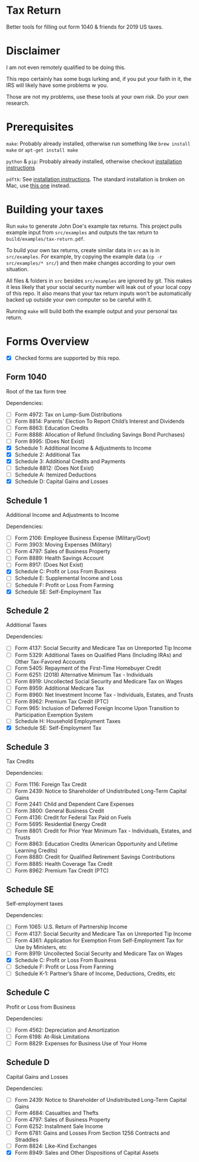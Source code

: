 
# Tax Return

Better tools for filling out form 1040 & friends for 2019 US taxes.

# Disclaimer

I am not even remotely qualified to be doing this.

This repo certainly has some bugs lurking and, if you put your faith in it, the IRS will likely have some problems w you.

Those are not my problems, use these tools at your own risk. Do your own research.

# Prerequisites

`make`: Probably already installed, otherwise run something like `brew install make` or `apt-get install make`

`python` & `pip`: Probably already installed, otherwise checkout [installation instructions](https://www.python.org/downloads/)

`pdftk`: See [installation instructions](https://www.pdflabs.com/tools/pdftk-server/). The standard installation is broken on Mac, use [this one](https://stackoverflow.com/a/39814799) instead.

# Building your taxes

Run `make` to generate John Doe's example tax returns. This project pulls example input from `src/examples` and outputs the tax return to `build/examples/tax-return.pdf`.

To build your own tax returns, create similar data in `src` as is in `src/examples`. For example, try copying the example data (`cp -r src/examples/* src/`) and then make changes according to your own situation.

All files & folders in `src` besides `src/examples` are ignored by git. This makes it less likely that your social security number will leak out of your local copy of this repo. It also means that your tax return inputs won't be automatically backed up outside your own computer so be careful with it.

Running `make` will build both the example output and your personal tax return.

# Forms Overview

 - [x] Checked forms are supported by this repo.

## Form 1040

Root of the tax form tree

Dependencies:
 - [ ] Form 4972: Tax on Lump-Sum Distributions
 - [ ] Form 8814: Parents’ Election To Report Child’s Interest and Dividends
 - [ ] Form 8863: Education Credits
 - [ ] Form 8888: Allocation of Refund (Including Savings Bond Purchases)
 - [ ] Form 8995: (Does Not Exist)
 - [x] Schedule 1: Additional Income & Adjustments to Income
 - [x] Schedule 2: Additional Tax
 - [x] Schedule 3: Additional Credits and Payments
 - [ ] Schedule 8812: (Does Not Exist)
 - [ ] Schedule A: Itemized Deductions
 - [x] Schedule D: Capital Gains and Losses

## Schedule 1

Additional Income and Adjustments to Income

Dependencies:
 - [ ] Form 2106: Employee Business Expense (Military/Govt)
 - [ ] Form 3903: Moving Expenses (Military)
 - [ ] Form 4797: Sales of Business Property
 - [ ] Form 8889: Health Savings Account
 - [ ] Form 8917: (Does Not Exist)
 - [x] Schedule C: Profit or Loss From Business
 - [ ] Schedule E: Supplemental Income and Loss
 - [ ] Schedule F: Profit or Loss From Farming
 - [x] Schedule SE: Self-Employment Tax

## Schedule 2

Additional Taxes

Dependencies:
 - [ ] Form 4137: Social Security and Medicare Tax on Unreported Tip Income
 - [ ] Form 5329: Additional Taxes on Qualified Plans (Including IRAs) and Other Tax-Favored Accounts
 - [ ] Form 5405: Repayment of the First-Time Homebuyer Credit
 - [ ] Form 6251: (2018) Alternative Minimum Tax - Individuals
 - [ ] Form 8919: Uncollected Social Security and Medicare Tax on Wages
 - [ ] Form 8959: Additional Medicare Tax
 - [ ] Form 8960: Net Investment Income Tax - Individuals, Estates, and Trusts
 - [ ] Form 8962: Premium Tax Credit (PTC)
 - [ ] Form 965: Inclusion of Deferred Foreign Income Upon Transition to Participation Exemption System
 - [ ] Schedule H: Household Employment Taxes
 - [x] Schedule SE: Self-Employment Tax

## Schedule 3

Tax Credits

Dependencies:
 - [ ] Form 1116: Foreign Tax Credit
 - [ ] Form 2439: Notice to Shareholder of Undistributed Long-Term Capital Gains
 - [ ] Form 2441: Child and Dependent Care Expenses
 - [ ] Form 3800: General Business Credit
 - [ ] Form 4136: Credit for Federal Tax Paid on Fuels
 - [ ] Form 5695: Residential Energy Credit
 - [ ] Form 8801: Credit for Prior Year Minimum Tax - Individuals, Estates, and Trusts
 - [ ] Form 8863: Education Credits (American Opportunity and Lifetime Learning Credits)
 - [ ] Form 8880: Credit for Qualified Retirement Savings Contributions
 - [ ] Form 8885: Health Coverage Tax Credit
 - [ ] Form 8962: Premium Tax Credit (PTC)

## Schedule SE

Self-employment taxes

Dependencies:
 - [ ] Form 1065: U.S. Return of Partnership Income
 - [ ] Form 4137: Social Security and Medicare Tax on Unreported Tip Income
 - [ ] Form 4361: Application for Exemption From Self-Employment Tax for Use by Ministers, etc
 - [ ] Form 8919: Uncollected Social Security and Medicare Tax on Wages
 - [x] Schedule C: Profit or Loss From Business
 - [ ] Schedule F: Profit or Loss From Farming
 - [ ] Schedule K-1: Partner’s Share of Income, Deductions, Credits, etc

## Schedule C

Profit or Loss from Business

Dependencies:
 - [ ] Form 4562: Depreciation and Amortization
 - [ ] Form 6198: At-Risk Limitations
 - [ ] Form 8829: Expenses for Business Use of Your Home

## Schedule D

Capital Gains and Losses

Dependencies:
 - [ ] Form 2439: Notice to Shareholder of Undistributed Long-Term Capital Gains
 - [ ] Form 4684: Casualties and Thefts
 - [ ] Form 4797: Sales of Business Property
 - [ ] Form 6252: Installment Sale Income
 - [ ] Form 6781: Gains and Losses From Section 1256 Contracts and Straddles
 - [ ] Form 8824: Like-Kind Exchanges
 - [x] Form 8949: Sales and Other Dispositions of Capital Assets
